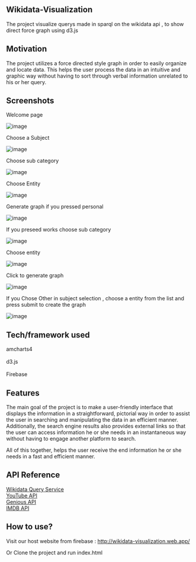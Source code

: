 ## Wikidata-Visualization
The project visualize querys made in sparql on the wikidata api , to show direct force graph using d3.js 


## Motivation
The project utilizes a force directed style graph in order to easily organize and locate data. This helps the user process the data in an intuitive and graphic way without having to sort through verbal information unrelated to his or her query.

 
## Screenshots
Welcome page<br/>  

![image](https://user-images.githubusercontent.com/11071282/87851555-895e5600-c902-11ea-92e0-f9f0ced4c40a.png)<br/> 

Choose a Subject<br/>  

![image](https://user-images.githubusercontent.com/11071282/87851557-8f543700-c902-11ea-8ba4-0f2c8fb946e6.png)<br/> 

Choose sub category <br/>  

![image](https://user-images.githubusercontent.com/11071282/87851559-95e2ae80-c902-11ea-96a3-1e7e463eee72.png)<br/> 

Choose Entity<br/>  

![image](https://user-images.githubusercontent.com/11071282/87851563-9bd88f80-c902-11ea-9a96-6431b0e49fa4.png)<br/> 

Generate graph if you pressed personal <br/>  

![image](https://user-images.githubusercontent.com/11071282/87851565-a135da00-c902-11ea-8dc9-8bd63fea49a1.png)<br/> 

If you preseed works choose sub category <br/>  

![image](https://user-images.githubusercontent.com/11071282/87851566-a85ce800-c902-11ea-99b4-7b54112ef7f2.png)<br/> 

Choose entity <br/>  

![image](https://user-images.githubusercontent.com/11071282/87851574-b14db980-c902-11ea-8c8f-fa29e5ed686c.png)<br/> 

Click to generate graph <br/>  

![image](https://user-images.githubusercontent.com/11071282/87851575-b6ab0400-c902-11ea-9132-ebc431337e7a.png)<br/> 

If you Chose Other in subject selection , choose a entity from the list and press submit to create the graph  <br/>  

![image](https://user-images.githubusercontent.com/11071282/87851578-c1fe2f80-c902-11ea-93c8-5bfef17aafac.png)<br/> 


## Tech/framework used
amcharts4<br/>  
d3.js<br/>  
Firebase

## Features
The main goal of the project is to make a user-friendly interface that displays the information in a straightforward, pictorial way in order to assist the user in searching and manipulating the data in an efficient manner. Additionally, the search engine results also provides external links so that the user can access information he or she needs in an instantaneous way without having to engage another platform to search. <br/>

All of this together, helps the user receive the end information he or she needs in a fast and efficient manner.

## API Reference
[Wikidata Query Service](https://query.wikidata.org/)<br/>
[YouTube API](https://developers.google.com/youtube/v3)<br/>
[Genious API](https://docs.genius.com/)<br/>
[IMDB API](https://rapidapi.com/blog/how-to-use-imdb-api/?utm_source=google&utm_medium=cpc&utm_campaign=Alpha_103705132521&utm_term=imdb%20api_e&gclid=Cj0KCQjwu8r4BRCzARIsAA21i_CzOr9Ut7pkW4i-UXhFqGVnsrJMssxaEHZe4c6aDGqDxlAFer4f_y4aAmnDEALw_wcB)

## How to use?
Visit our host website from firebase : http://wikidata-visualization.web.app/

Or Clone the project and run index.html


